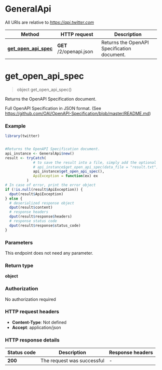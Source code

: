 # GeneralApi

All URIs are relative to *https://api.twitter.com*

Method | HTTP request | Description
------------- | ------------- | -------------
[**get_open_api_spec**](GeneralApi.md#get_open_api_spec) | **GET** /2/openapi.json | Returns the OpenAPI Specification document.


# **get_open_api_spec**
> object get_open_api_spec()

Returns the OpenAPI Specification document.

Full OpenAPI Specification in JSON format. (See https://github.com/OAI/OpenAPI-Specification/blob/master/README.md)

### Example
```R
library(twitter)


#Returns the OpenAPI Specification document.
api_instance <- GeneralApi$new()
result <- tryCatch(
             # to save the result into a file, simply add the optional `data_file` parameter, e.g.
             # api_instance$get_open_api_spec(data_file = "result.txt"),
             api_instance$get_open_api_spec(),
             ApiException = function(ex) ex
          )
# In case of error, print the error object
if (!is.null(result$ApiException)) {
  dput(result$ApiException)
} else {
  # deserialized response object
  dput(result$content)
  # response headers
  dput(result$response$headers)
  # response status code
  dput(result$response$status_code)
}
```

### Parameters
This endpoint does not need any parameter.

### Return type

**object**

### Authorization

No authorization required

### HTTP request headers

 - **Content-Type**: Not defined
 - **Accept**: application/json

### HTTP response details
| Status code | Description | Response headers |
|-------------|-------------|------------------|
| **200** | The request was successful |  -  |

